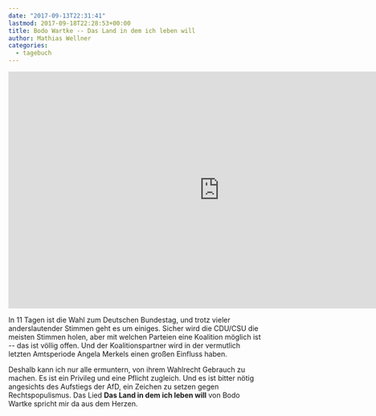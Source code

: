 ```yaml
---
date: "2017-09-13T22:31:41"
lastmod: 2017-09-18T22:28:53+00:00
title: Bodo Wartke -- Das Land in dem ich leben will
author: Mathias Wellner
categories:
  - tagebuch
---
```

<iframe width="840" height="472" src="https://www.youtube-nocookie.com/embed/WiCV4KKW6Nw?rel=0&amp;controls=0&amp;showinfo=0" frameborder="0" allowfullscreen></iframe>

<!--more-->

In 11 Tagen ist die Wahl zum Deutschen Bundestag, und trotz vieler anderslautender Stimmen geht es um einiges. Sicher wird die CDU/CSU die meisten Stimmen holen, aber mit welchen Parteien eine Koalition möglich ist -- das ist völlig offen. Und der Koalitionspartner wird in der vermutlich letzten Amtsperiode Angela Merkels einen großen Einfluss haben. 

Deshalb kann ich nur alle ermuntern, von ihrem Wahlrecht Gebrauch zu machen. Es ist ein Privileg und eine Pflicht zugleich. Und es ist bitter nötig angesichts des Aufstiegs der AfD, ein Zeichen zu setzen gegen Rechtspopulismus. Das Lied <strong>Das Land in dem ich leben will</strong> von Bodo Wartke spricht mir da aus dem Herzen. 
